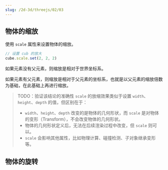 ```yaml
---
slug: /2d-3d/threejs/02/03
---
```


## 物体的缩放

使用 `scale` 属性来设置物体的缩放。

```javascript
// 设置 cub 的放大
cube.scale.set(2, 2, 2)
```

如果元素没有父元素，则缩放是相对于世界坐标系。

如果元素有父元素，则缩放是相对于父元素的坐标系，也就是以父元素的缩放倍数为基础，在此基础上再进行缩放。

> TODO：验证该结论的准确性
> `scale` 的放缩效果类似于设置 `width`、`height`、`depth` 的值，但区别在于：
> - `width`、`height`、`depth` 改变的是物体的几何形状，而 `scale` 是对物体的变形（Transform），不会改变物体的几何形状。
> - 物体的几何形状定义后，无法在后续渲染过程中改变，但 `scale` 则可以。
> - `scale` 会影响其他属性，比如物理计算、碰撞检测、子对象继承变形等。

## 物体的旋转

```javascript

